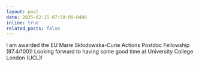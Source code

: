 ```yaml
---
layout: post
date: 2025-02-15 07:59:00-0400
inline: true
related_posts: false
---
```


I am awarded the EU Marie Skłodowska-Curie Actions Postdoc Fellowship (97.4/100)! Looking forward to having some good time at University College London (UCL)!
